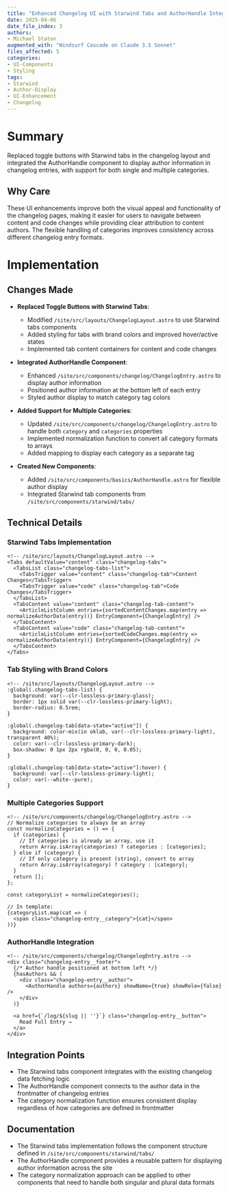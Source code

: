 ```yaml
---
title: "Enhanced Changelog UI with Starwind Tabs and AuthorHandle Integration"
date: 2025-04-06
date_file_index: 3
authors:
- Michael Staton
augmented_with: "Windsurf Cascade on Claude 3.5 Sonnet"
files_affected: 5
categories:
- UI-Components
- Styling
tags:
- Starwind
- Author-Display
- UI-Enhancement
- Changelog
---
```


# Summary
Replaced toggle buttons with Starwind tabs in the changelog layout and integrated the AuthorHandle component to display author information in changelog entries, with support for both single and multiple categories.

## Why Care
These UI enhancements improve both the visual appeal and functionality of the changelog pages, making it easier for users to navigate between content and code changes while providing clear attribution to content authors. The flexible handling of categories improves consistency across different changelog entry formats.

# Implementation

## Changes Made
- **Replaced Toggle Buttons with Starwind Tabs**:
  - Modified `/site/src/layouts/ChangelogLayout.astro` to use Starwind tabs components
  - Added styling for tabs with brand colors and improved hover/active states
  - Implemented tab content containers for content and code changes

- **Integrated AuthorHandle Component**:
  - Enhanced `/site/src/components/changelog/ChangelogEntry.astro` to display author information
  - Positioned author information at the bottom left of each entry
  - Styled author display to match category tag colors

- **Added Support for Multiple Categories**:
  - Updated `/site/src/components/changelog/ChangelogEntry.astro` to handle both `category` and `categories` properties
  - Implemented normalization function to convert all category formats to arrays
  - Added mapping to display each category as a separate tag

- **Created New Components**:
  - Added `/site/src/components/basics/AuthorHandle.astro` for flexible author display
  - Integrated Starwind tab components from `/site/src/components/starwind/tabs/`

## Technical Details

### Starwind Tabs Implementation
```astro
<!-- /site/src/layouts/ChangelogLayout.astro -->
<Tabs defaultValue="content" class="changelog-tabs">
  <TabsList class="changelog-tabs-list">
    <TabsTrigger value="content" class="changelog-tab">Content Changes</TabsTrigger>
    <TabsTrigger value="code" class="changelog-tab">Code Changes</TabsTrigger>
  </TabsList>
  <TabsContent value="content" class="changelog-tab-content">
    <ArticleListColumn entries={sortedContentChanges.map(entry => normalizeAuthorData(entry))} EntryComponent={ChangelogEntry} />
  </TabsContent>
  <TabsContent value="code" class="changelog-tab-content">
    <ArticleListColumn entries={sortedCodeChanges.map(entry => normalizeAuthorData(entry))} EntryComponent={ChangelogEntry} />
  </TabsContent>
</Tabs>
```

### Tab Styling with Brand Colors
```astro
<!-- /site/src/layouts/ChangelogLayout.astro -->
:global(.changelog-tabs-list) {
  background: var(--clr-lossless-primary-glass);
  border: 1px solid var(--clr-lossless-primary-light);
  border-radius: 0.5rem;
}

:global(.changelog-tab[data-state="active"]) {
  background: color-mix(in oklab, var(--clr-lossless-primary-light), transparent 40%);
  color: var(--clr-lossless-primary-dark);
  box-shadow: 0 1px 2px rgba(0, 0, 0, 0.05);
}

:global(.changelog-tab[data-state="active"]:hover) {
  background: var(--clr-lossless-primary-light);
  color: var(--white--pure);
}
```

### Multiple Categories Support
```astro
<!-- /site/src/components/changelog/ChangelogEntry.astro -->
// Normalize categories to always be an array
const normalizeCategories = () => {
  if (categories) {
    // If categories is already an array, use it
    return Array.isArray(categories) ? categories : [categories];
  } else if (category) {
    // If only category is present (string), convert to array
    return Array.isArray(category) ? category : [category];
  }
  return [];
};

const categoryList = normalizeCategories();

// In template:
{categoryList.map(cat => (
  <span class="changelog-entry__category">{cat}</span>
))}
```

### AuthorHandle Integration
```astro
<!-- /site/src/components/changelog/ChangelogEntry.astro -->
<div class="changelog-entry__footer">
  {/* Author handle positioned at bottom left */}
  {hasAuthors && (
    <div class="changelog-entry__author">
      <AuthorHandle authors={authors} showName={true} showRole={false} />
    </div>
  )}
  
  <a href={`/log/${slug || ''}`} class="changelog-entry__button">
    Read Full Entry →
  </a>
</div>
```

## Integration Points
- The Starwind tabs component integrates with the existing changelog data fetching logic
- The AuthorHandle component connects to the author data in the frontmatter of changelog entries
- The category normalization function ensures consistent display regardless of how categories are defined in frontmatter

## Documentation
- The Starwind tabs implementation follows the component structure defined in `/site/src/components/starwind/tabs/`
- The AuthorHandle component provides a reusable pattern for displaying author information across the site
- The category normalization approach can be applied to other components that need to handle both singular and plural data formats
